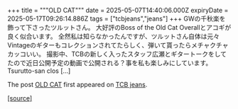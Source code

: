 +++
title = """OLD CAT"""
date = 2025-05-07T14:40:06.000Z
expiryDate = 2025-05-17T09:26:14.886Z
tags = ["tcbjeans","jeans"]
+++
GWの千秋楽を飾って下さったツルットさん。 大好評のBoss of the Old Cat Overallとアコギが良く似合います。 全然私は知らなかったんですが、ツルットさん自体は元々Vintageのギターもコレクションされてたらしく、弾いて貰ったらメチャクチャカッコいい。 撮影中、TCBの新しく入ったスタッフ広瀬とギタートークをしてたので近日公開予定の動画で公開される？事を私も楽しみにしています。 Tsurutto-san clos \[…\]

The post [OLD CAT](http://tcbjeans.com/2025/05/07/52276) first appeared on [TCB jeans](http://tcbjeans.com).

[[source]](http://tcbjeans.com/2025/05/07/52276)
